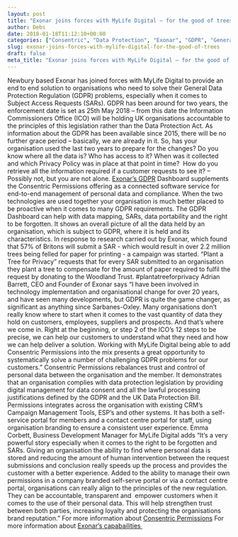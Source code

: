 ```yaml
---
layout: post
title: "Exonar joins forces with MyLife Digital – for the good of trees"
author: Debs
date: 2018-01-18T11:12:10+00:00
categories: ["Consentric", "Data Protection", "Exonar", "GDPR", "General Data Protection Regulation", "MyLife Digital", "Opinions", "SAR", "Save a tree for privacy", "Subject Access Request"]
slug: exonar-joins-forces-with-mylife-digital-for-the-good-of-trees
draft: false
meta_title: "Exonar joins forces with MyLife Digital – for the good of trees"
---
```


Newbury based Exonar has joined forces with MyLife Digital to provide an end to end solution to organisations who need to solve their General Data Protection Regulation (GDPR) problems, especially when it comes to Subject Access Requests (SARs). GDPR has been around for two years, the enforcement date is set as 25th May 2018 – from this date the Information Commissioners Office (ICO) will be holding UK organisations accountable to the principles of this legislation rather than the Data Protection Act. As information about the GDPR has been available since 2015, there will be no further grace period – basically, we are already in it. So, has your organisation used the last two years to prepare for the changes? Do you know where all the data is? Who has access to it? When was it collected and which Privacy Policy was in place at that point in time?  How do you retrieve all the information required if a customer requests to see it? – Possibly not, but you are not alone. [Exonar’s GDPR](https://www.exonar.com/gdpr-solutions/) Dashboard supplements the Consentric Permissions offering as a connected software service for end-to-end management of personal data and compliance. When the two technologies are used together your organisation is much better placed to be proactive when it comes to many GDPR requirements. The GDPR Dashboard can help with data mapping, SARs, data portability and the right to be forgotten. It shows an overall picture of all the data held by an organisation, which is subject to GDPR, where it is held and its characteristics. In response to research carried out by Exonar, which found that 57% of Britons will submit a SAR - which would result in over 2.2 million trees being felled for paper for printing - a campaign was started. “Plant a Tree for Privacy” requests that for every SAR submitted to an organisation they plant a tree to compensate for the amount of paper required to fulfil the request by donating to the Woodland Trust. #plantatreeforprivacy Adrian Barrett, CEO and Founder of Exonar says “I have been involved in technology implementation and organisational change for over 20 years, and have seen many developments, but GDPR is quite the game changer, as significant as anything since Sarbanes-Oxley. Many organisations don’t really know where to start when it comes to the vast quantity of data they hold on customers, employees, suppliers and prospects. And that’s where we come in. Right at the beginning, or step 2 of the ICO’s 12 steps to be precise, we can help our customers to understand what they need and how we can help deliver a solution. Working with MyLife Digital being able to add Consentric Permissions into the mix presents a great opportunity to systematically solve a number of challenging GDPR problems for our customers.” Consentric Permissions rebalances trust and control of personal data between the organisation and the member. It demonstrates that an organisation complies with data protection legislation by providing digital management for data consent and all the lawful processing justifications defined by the GDPR and the UK Data Protection Bill. Permissions integrates across the organisation with existing CRM’s Campaign Management Tools, ESP’s and other systems. It has both a self-service portal for members and a contact centre portal for staff, using organisation branding to ensure a consistent user experience. Emma Corbett, Business Development Manager for MyLife Digital adds “It’s a very powerful story especially when it comes to the right to be forgotten and SARs. Giving an organisation the ability to find where personal data is stored and reducing the amount of human intervention between the request submissions and conclusion really speeds up the process and provides the customer with a better experience. Added to the ability to manage their own permissions in a company branded self-serve portal or via a contact centre portal, organisations can really align to the principles of the new regulation. They can be accountable, transparent and  empower customers when it comes to the use of their personal data. This will help strengthen trust between both parties, increasing loyalty and protecting the organisations brand reputation.” For more information about [Consentric Permissions](https://consentric.io/solutions/permissions/) For more information about [Exonar’s capabailities ](https://www.exonar.com/gdpr-solutions/)